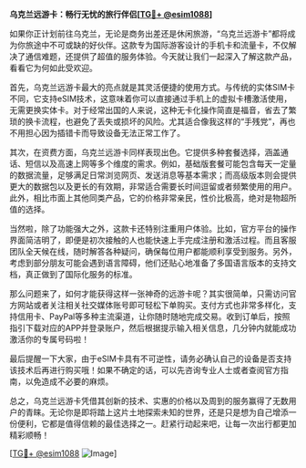 **乌克兰远游卡：畅行无忧的旅行伴侣[[TG💪+ @esim1088](https://t.me/s/esim1088)]**

如果你正计划前往乌克兰，无论是商务出差还是休闲旅游，“乌克兰远游卡”都将成为你旅途中不可或缺的好伙伴。这款专为国际游客设计的手机卡和流量卡，不仅解决了通信难题，还提供了超值的服务体验。今天就让我们一起深入了解这款产品，看看它为何如此受欢迎。

首先，乌克兰远游卡最大的亮点就是其灵活便捷的使用方式。与传统的实体SIM卡不同，它支持eSIM技术，这意味着你可以直接通过手机上的虚拟卡槽激活使用，无需更换实体卡。对于经常出国的人来说，这种无卡化操作简直是福音，省去了繁琐的换卡流程，也避免了丢失或损坏的风险。尤其适合像我这样的“手残党”，再也不用担心因为插错卡而导致设备无法正常工作了。

其次，在资费方面，乌克兰远游卡同样表现出色。它提供多种套餐选择，涵盖通话、短信以及高速上网等多个维度的需求。例如，基础版套餐可能包含每天一定量的数据流量，足够满足日常浏览网页、发送消息等基本需求；而高级版本则会提供更大的数据包以及更长的有效期，非常适合需要长时间逗留或者频繁使用的用户。此外，相比市面上其他同类产品，它的价格非常亲民，性价比极高，绝对是物超所值的选择。

当然啦，除了功能强大之外，这款卡还特别注重用户体验。比如，官方平台的操作界面简洁明了，即便是初次接触的人也能快速上手完成注册和激活过程。而且客服团队全天候在线，随时解答各种疑问，确保每位用户都能顺利享受到服务。另外，考虑到部分朋友可能会遇到语言障碍，他们还贴心地准备了多国语言版本的支持文档，真正做到了国际化服务的标准。

那么问题来了，如何才能获得这样一张神奇的远游卡呢？其实很简单，只需访问官方网站或者关注相关社交媒体账号即可轻松下单购买。支付方式也非常多样化，支持信用卡、PayPal等多种主流渠道，让你随时随地完成交易。收到订单后，按照指引下载对应的APP并登录账户，然后根据提示输入相关信息，几分钟内就能成功激活你的专属号码啦！

最后提醒一下大家，由于eSIM卡具有不可逆性，请务必确认自己的设备是否支持该技术后再进行购买哦！如果不确定的话，可以先咨询专业人士或者查阅官方指南，以免造成不必要的麻烦。

总之，乌克兰远游卡凭借其创新的技术、实惠的价格以及周到的服务赢得了无数用户的青睐。无论你是即将踏上这片土地探索未知的世界，还是只是想为自己增添一份便利，它都是值得信赖的最佳选择之一。赶紧行动起来吧，让每一次出行都更加精彩顺畅！

[[TG💪+ @esim1088](https://t.me/s/esim1088) ![Image](https://i.postimg.cc/4NQfJmqS/Snipaste-2025-05-13-00-14-12.png)]